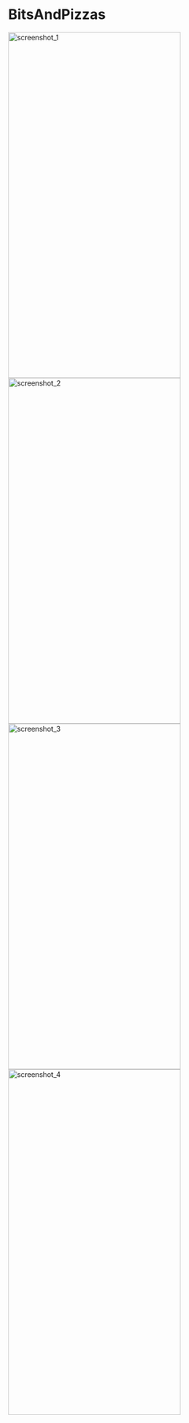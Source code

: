 # BitsAndPizzas

<img src = "https://github.com/mdshadab41/BitsAndPizzas/assets/97763170/73fff5cf-557c-4dae-8d0d-ad0c83437c7a" alt ="screenshot_1" width = "350" height = "700">
<img src = "https://github.com/mdshadab41/BitsAndPizzas/assets/97763170/eb3debe3-4f97-4e35-bcad-692bce1c6695" alt ="screenshot_2" width = "350" height = "700">
<img src = "https://github.com/mdshadab41/BitsAndPizzas/assets/97763170/b1d38940-8017-4db4-970b-e088c138bf21" alt ="screenshot_3" width = "350" height = "700">
<img src = "https://github.com/mdshadab41/BitsAndPizzas/assets/97763170/b9b6f181-f79e-4440-baa3-7828275f1c74" alt ="screenshot_4 " width = "350" height = "700">









